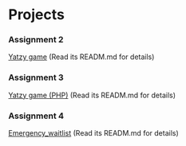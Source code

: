 # Projects 

### Assignment 2
[Yatzy game](https://github.com/TYDeng/yatzy.git)
(Read its READM.md for details)

### Assignment 3
[Yatzy game (PHP)](https://github.com/CZ2508444186/WenboYu_CSI3140_Yatzy_Game.git)
(Read its READM.md for details)

### Assignment 4
[Emergency_waitlist](https://github.com/CZ2508444186/emergency_waitlist.git)
(Read its READM.md for details)
